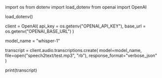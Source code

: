 import os
from dotenv import load_dotenv
from openai import OpenAI

load_dotenv()

client = OpenAI(
    api_key = os.getenv("OPENAI_API_KEY"),
    base_url = os.getenv("OPENAI_BASE_URL")
)

model_name = "whisper-1"

transcript = client.audio.transcriptions.create(
    model=model_name,
    file=open("speech2text/test.mp3", "rb"),
    response_format="verbose_json"
)

print(transcript)
